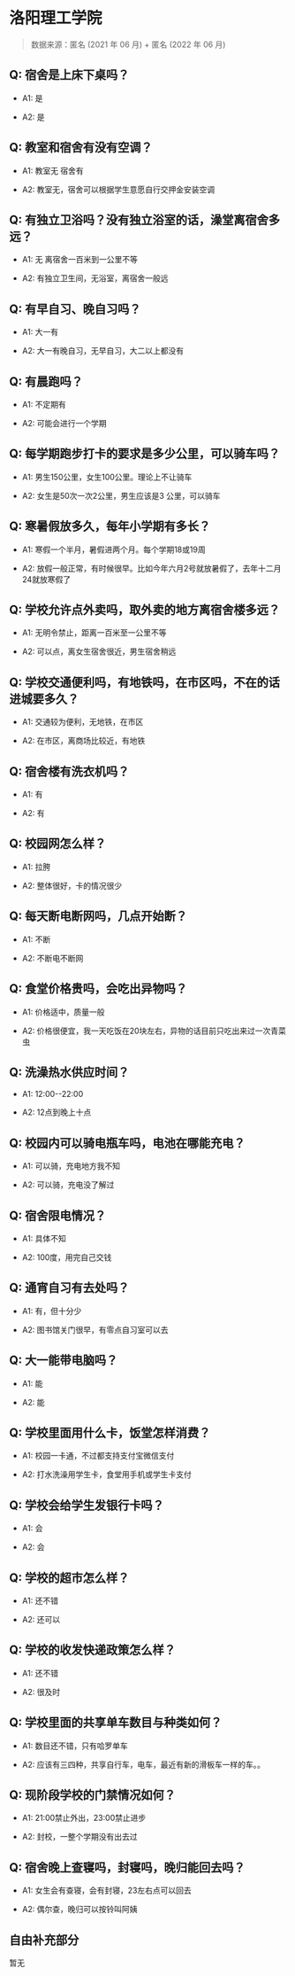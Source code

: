 # 洛阳理工学院

> 数据来源：匿名 (2021 年 06 月) + 匿名 (2022 年 06 月)

## Q: 宿舍是上床下桌吗？

- A1: 是

- A2: 是

## Q: 教室和宿舍有没有空调？

- A1: 教室无  宿舍有

- A2: 教室无，宿舍可以根据学生意愿自行交押金安装空调

## Q: 有独立卫浴吗？没有独立浴室的话，澡堂离宿舍多远？

- A1: 无  离宿舍一百米到一公里不等

- A2: 有独立卫生间，无浴室，离宿舍一般远

## Q: 有早自习、晚自习吗？

- A1: 大一有

- A2: 大一有晚自习，无早自习，大二以上都没有

## Q: 有晨跑吗？

- A1: 不定期有

- A2: 可能会进行一个学期

## Q: 每学期跑步打卡的要求是多少公里，可以骑车吗？

- A1: 男生150公里，女生100公里。理论上不让骑车

- A2: 女生是50次一次2公里，男生应该是3 公里，可以骑车

## Q: 寒暑假放多久，每年小学期有多长？

- A1: 寒假一个半月，暑假进两个月。每个学期18或19周

- A2: 放假一般正常，有时候很早。比如今年六月2号就放暑假了，去年十二月24就放寒假了

## Q: 学校允许点外卖吗，取外卖的地方离宿舍楼多远？

- A1: 无明令禁止，距离一百米至一公里不等

- A2: 可以点，离女生宿舍很近，男生宿舍稍远

## Q: 学校交通便利吗，有地铁吗，在市区吗，不在的话进城要多久？

- A1: 交通较为便利，无地铁，在市区

- A2: 在市区，离商场比较近，有地铁

## Q: 宿舍楼有洗衣机吗？

- A1: 有

- A2: 有

## Q: 校园网怎么样？

- A1: 拉胯

- A2: 整体很好，卡的情况很少

## Q: 每天断电断网吗，几点开始断？

- A1: 不断

- A2: 不断电不断网

## Q: 食堂价格贵吗，会吃出异物吗？

- A1: 价格适中，质量一般

- A2: 价格很便宜，我一天吃饭在20块左右，异物的话目前只吃出来过一次青菜虫

## Q: 洗澡热水供应时间？

- A1: 12:00--22:00

- A2: 12点到晚上十点

## Q: 校园内可以骑电瓶车吗，电池在哪能充电？

- A1: 可以骑，充电地方我不知

- A2: 可以骑，充电没了解过

## Q: 宿舍限电情况？

- A1: 具体不知

- A2: 100度，用完自己交钱

## Q: 通宵自习有去处吗？

- A1: 有，但十分少

- A2: 图书馆关门很早，有零点自习室可以去

## Q: 大一能带电脑吗？

- A1: 能

- A2: 能

## Q: 学校里面用什么卡，饭堂怎样消费？

- A1: 校园一卡通，不过都支持支付宝微信支付

- A2: 打水洗澡用学生卡，食堂用手机或学生卡支付

## Q: 学校会给学生发银行卡吗？

- A1: 会

- A2: 会

## Q: 学校的超市怎么样？

- A1: 还不错

- A2: 还可以

## Q: 学校的收发快递政策怎么样？

- A1: 还不错

- A2: 很及时

## Q: 学校里面的共享单车数目与种类如何？

- A1: 数目还不错，只有哈罗单车

- A2: 应该有三四种，共享自行车，电车，最近有新的滑板车一样的车。。

## Q: 现阶段学校的门禁情况如何？

- A1: 21:00禁止外出，23:00禁止进步

- A2: 封校，一整个学期没有出去过

## Q: 宿舍晚上查寝吗，封寝吗，晚归能回去吗？

- A1: 女生会有查寝，会有封寝，23左右点可以回去

- A2: 偶尔查，晚归可以按铃叫阿姨

## 自由补充部分

暂无